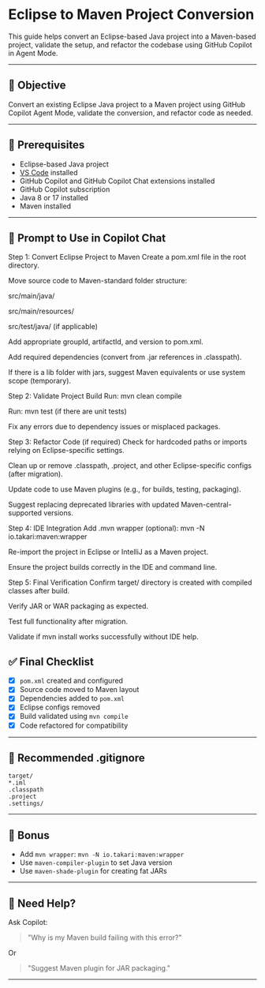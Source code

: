 # Eclipse to Maven Project Conversion

This guide helps convert an Eclipse-based Java project into a Maven-based project, validate the setup, and refactor the codebase using GitHub Copilot in Agent Mode.

---

## 🚀 Objective

Convert an existing Eclipse Java project to a Maven project using GitHub Copilot Agent Mode, validate the conversion, and refactor code as needed.

---

## 🧰 Prerequisites

- Eclipse-based Java project
- [VS Code](https://code.visualstudio.com/) installed
- GitHub Copilot and GitHub Copilot Chat extensions installed
- GitHub Copilot subscription
- Java 8 or 17 installed
- Maven installed

---

## 🧠 Prompt to Use in Copilot Chat

Step 1: Convert Eclipse Project to Maven
Create a pom.xml file in the root directory.

Move source code to Maven-standard folder structure:

src/main/java/

src/main/resources/

src/test/java/ (if applicable)

Add appropriate groupId, artifactId, and version to pom.xml.

Add required dependencies (convert from .jar references in .classpath).

If there is a lib folder with jars, suggest Maven equivalents or use system scope (temporary).

Step 2: Validate Project Build
Run: mvn clean compile

Run: mvn test (if there are unit tests)

Fix any errors due to dependency issues or misplaced packages.

Step 3: Refactor Code (if required)
Check for hardcoded paths or imports relying on Eclipse-specific settings.

Clean up or remove .classpath, .project, and other Eclipse-specific configs (after migration).

Update code to use Maven plugins (e.g., for builds, testing, packaging).

Suggest replacing deprecated libraries with updated Maven-central-supported versions.

Step 4: IDE Integration
Add .mvn wrapper (optional): mvn -N io.takari:maven:wrapper

Re-import the project in Eclipse or IntelliJ as a Maven project.

Ensure the project builds correctly in the IDE and command line.

Step 5: Final Verification
Confirm target/ directory is created with compiled classes after build.

Verify JAR or WAR packaging as expected.

Test full functionality after migration.

Validate if mvn install works successfully without IDE help.

## ✅ Final Checklist

- [x] `pom.xml` created and configured
- [x] Source code moved to Maven layout
- [x] Dependencies added to `pom.xml`
- [x] Eclipse configs removed
- [x] Build validated using `mvn compile`
- [x] Code refactored for compatibility

---

## 📂 Recommended .gitignore

```
target/
*.iml
.classpath
.project
.settings/
```

---

## 🧪 Bonus

- Add `mvn wrapper`: `mvn -N io.takari:maven:wrapper`
- Use `maven-compiler-plugin` to set Java version
- Use `maven-shade-plugin` for creating fat JARs

---

## 💬 Need Help?

Ask Copilot:

> "Why is my Maven build failing with this error?"

Or

> "Suggest Maven plugin for JAR packaging."

---
